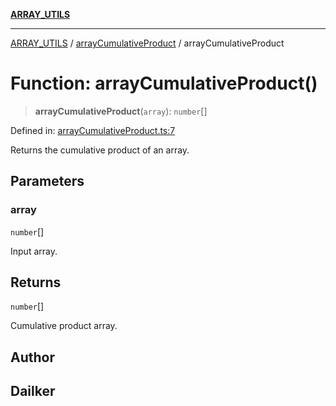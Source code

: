 [**ARRAY_UTILS**](../../README.md)

***

[ARRAY_UTILS](../../README.md) / [arrayCumulativeProduct](../README.md) / arrayCumulativeProduct

# Function: arrayCumulativeProduct()

> **arrayCumulativeProduct**(`array`): `number`[]

Defined in: [arrayCumulativeProduct.ts:7](https://github.com/dailker/everyutil/blob/8ebd741383aff061deffff96bf58a9059d1b9944/src/array/arrayCumulativeProduct.ts#L7)

Returns the cumulative product of an array.

## Parameters

### array

`number`[]

Input array.

## Returns

`number`[]

Cumulative product array.

## Author

## Dailker
